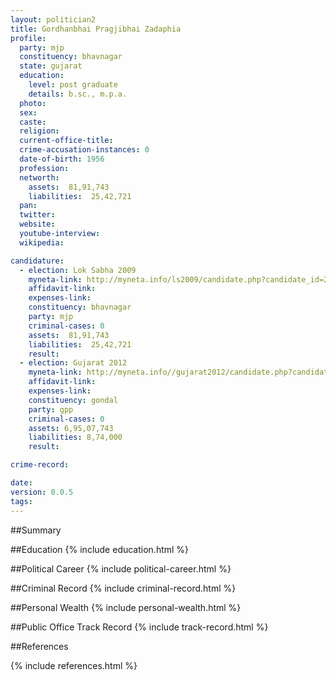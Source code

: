 ```yaml
---
layout: politician2
title: Gordhanbhai Pragjibhai Zadaphia
profile: 
  party: mjp
  constituency: bhavnagar
  state: gujarat
  education: 
    level: post graduate
    details: b.sc., m.p.a.
  photo: 
  sex: 
  caste: 
  religion: 
  current-office-title: 
  crime-accusation-instances: 0
  date-of-birth: 1956
  profession: 
  networth: 
    assets:  81,91,743
    liabilities:  25,42,721
  pan: 
  twitter: 
  website: 
  youtube-interview: 
  wikipedia: 

candidature: 
  - election: Lok Sabha 2009
    myneta-link: http://myneta.info/ls2009/candidate.php?candidate_id=2198
    affidavit-link: 
    expenses-link: 
    constituency: bhavnagar 
    party: mjp
    criminal-cases: 0
    assets:  81,91,743
    liabilities:  25,42,721
    result:  
  - election: Gujarat 2012
    myneta-link: http://myneta.info//gujarat2012/candidate.php?candidate_id=334
    affidavit-link: 
    expenses-link: 
    constituency: gondal 
    party: gpp
    criminal-cases: 0
    assets: 6,95,07,743
    liabilities: 8,74,000
    result:  

crime-record: 

date: 
version: 0.0.5
tags: 
---
```

##Summary


##Education
{% include education.html %}


##Political Career
{% include political-career.html %}


##Criminal Record
{% include criminal-record.html %}


##Personal Wealth
{% include personal-wealth.html %}


##Public Office Track Record
{% include track-record.html %}


##References


{% include references.html %}